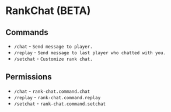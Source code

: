 # RankChat (BETA)
## Commands

* `/chat` - `Send message to player.`
* `/replay` - `Send message to last player who chatted with you.`
* `/setchat` - `Customize rank chat.`

## Permissions
* `/chat` - `rank-chat.command.chat`
* `/replay` - `rank-chat.command.replay`
* `/setchat` - `rank-chat.command.setchat`
